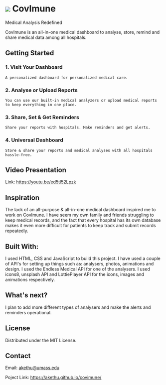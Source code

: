 # <img src="https://img.icons8.com/plasticine/30/000000/protection-mask.png"/> CovImune
Medical Analysis Redefined

CovImune is an all-in-one medical dashboard to analyse, store, remind and share medical data among all hospitals.

## Getting Started

### 1. Visit Your Dashboard

    A personalized dashboard for personalized medical care.

### 2. Analyse or Upload Reports

    You can use our built-in medical analyzers or upload medical reports to keep everything in one place.

### 3. Share, Set & Get Reminders

    Share your reports with hospitals. Make reminders and get alerts.

### 4. Universal Dashboard

    Store & share your reports and medical analyses with all hospitals hassle-free.



## Video Presentation

Link: https://youtu.be/ed5tl52Lpzk 


## Inspiration

The lack of an all-purpose & all-in-one medical dashboard inspired me to work on CovImune. I have seem my own family and friends struggling to keep medical records, and the fact that every hospital has its own database makes it even more difficult for patients to keep track and submit records repeatedly.


## Built With:

I used HTML, CSS and JavaScript to build this project. I have used a couple of API's for setting up things such as: analysers, photos, animations and design. 
I used the Endless Medical API for one of the analysers. I used icons8, unsplash API and LottiePlayer API for the icons, images and animations respectively.


## What's next?

I plan to add more different types of analysers and make the alerts and reminders operational.


## License

Distributed under the MIT License.


## Contact

Email: akethu@umass.edu 

Poject Link: https://akethu.github.io/covimune/
